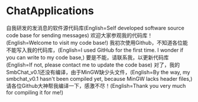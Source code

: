 # ChatApplications
自我研发的发消息的软件源代码库(English=Self developed software source code base for sending messages)
欢迎大家参观我的代码库！(English=Welcome to visit my code base!)
我初次使用Github，不知道各位能不能写入我的代码库，(English=I used GitHub for the first time. I wonder if you can write to my code base,)
要是不能，请联系我，以更新代码库(English=If not, please contact me to update the code base)
对了，我的SmbChat_v0.1还没有编译，由于MinGW缺少头文件，(English=By the way, my smbchat_v0.1 hasn't been compiled yet, because MinGW lacks header files,)
请各位Github大神帮我编译一下，感激不尽！(English=Thank you very much for compiling it for me!)

